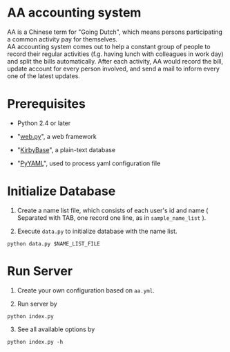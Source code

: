 # AA accounting system

AA is a Chinese term for "Going Dutch", which means persons participating a common activity pay for themselves.   
AA accounting system comes out to help a constant group of people to record their regular activities (f.g. having lunch with colleagues in work day) and split the bills automatically. After each activity, AA would record the bill, update account for every person involved, and send a mail to inform every one of the latest updates.

# Prerequisites

- Python 2.4 or later

- "[web.py](http://webpy.org/)", a web framework

- "[KirbyBase](http://www.netpromi.com/kirbybase_python.html)", a plain-text database

- "[PyYAML](http://pyyaml.org/)", used to process yaml configuration file

# Initialize Database

1. Create a name list file, which consists of each user's id and name ( Separated with TAB, one record one line, as in `sample_name_list` ).

2. Execute `data.py` to initialize database with the name list.  
```
python data.py $NAME_LIST_FILE
```

# Run Server

1. Create your own configuration based on `aa.yml`.

2. Run server by  
```
python index.py
```

3. See all available options by  
```
python index.py -h
```